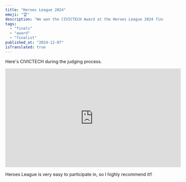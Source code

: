 ```yaml
---
title: "Heroes League 2024"
emoji: "🏆"
description: "We won the CIVICTECH Award at the Heroes League 2024 finals organized by General Incorporated Association MA."
tags:
  - "finals"
  - "award"
  - "finalist"
published_at: "2024-12-07"
isTranslated: true
---
```


Here's CIVICTECH during the judging process.

<iframe width="560" height="315" src="https://www.youtube.com/embed/hGjUovMRvUE?si=3dTvY0cn4tn2JTNu&amp;start=2620" title="YouTube video player" frameborder="0" allow="accelerometer; autoplay; clipboard-write; encrypted-media; gyroscope; picture-in-picture; web-share" referrerpolicy="strict-origin-when-cross-origin" allowfullscreen></iframe>

Heroes League is very easy to participate in, so I highly recommend it!!
